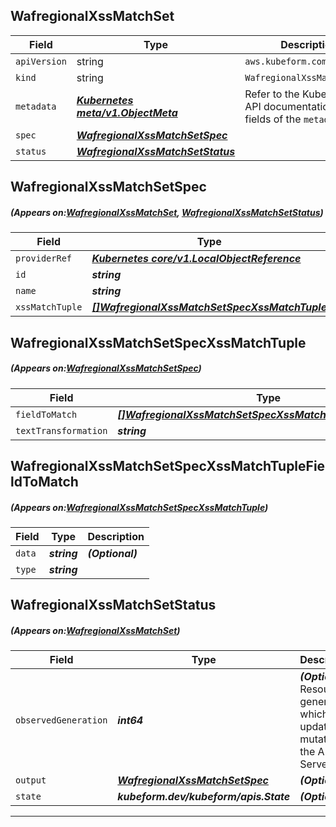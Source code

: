 ## WafregionalXssMatchSet
| Field | Type | Description |
| ------ | ----- | ----------- |
| `apiVersion` | string | `aws.kubeform.com/v1alpha1` |
|    `kind` | string | `WafregionalXssMatchSet` |
| `metadata` | ***[Kubernetes meta/v1.ObjectMeta](https://kubernetes.io/docs/reference/generated/kubernetes-api/v1.13/#objectmeta-v1-meta)***|Refer to the Kubernetes API documentation for the fields of the `metadata` field.|
| `spec` | ***[WafregionalXssMatchSetSpec](#WafregionalXssMatchSetSpec)***||
| `status` | ***[WafregionalXssMatchSetStatus](#WafregionalXssMatchSetStatus)***||
## WafregionalXssMatchSetSpec
##### (Appears on:[WafregionalXssMatchSet](#WafregionalXssMatchSet), [WafregionalXssMatchSetStatus](#WafregionalXssMatchSetStatus))
| Field | Type | Description |
| ------ | ----- | ----------- |
| `providerRef` | ***[Kubernetes core/v1.LocalObjectReference](https://kubernetes.io/docs/reference/generated/kubernetes-api/v1.13/#localobjectreference-v1-core)***||
| `id` | ***string***||
| `name` | ***string***||
| `xssMatchTuple` | ***[[]WafregionalXssMatchSetSpecXssMatchTuple](#WafregionalXssMatchSetSpecXssMatchTuple)***| ***(Optional)*** |
## WafregionalXssMatchSetSpecXssMatchTuple
##### (Appears on:[WafregionalXssMatchSetSpec](#WafregionalXssMatchSetSpec))
| Field | Type | Description |
| ------ | ----- | ----------- |
| `fieldToMatch` | ***[[]WafregionalXssMatchSetSpecXssMatchTupleFieldToMatch](#WafregionalXssMatchSetSpecXssMatchTupleFieldToMatch)***||
| `textTransformation` | ***string***||
## WafregionalXssMatchSetSpecXssMatchTupleFieldToMatch
##### (Appears on:[WafregionalXssMatchSetSpecXssMatchTuple](#WafregionalXssMatchSetSpecXssMatchTuple))
| Field | Type | Description |
| ------ | ----- | ----------- |
| `data` | ***string***| ***(Optional)*** |
| `type` | ***string***||
## WafregionalXssMatchSetStatus
##### (Appears on:[WafregionalXssMatchSet](#WafregionalXssMatchSet))
| Field | Type | Description |
| ------ | ----- | ----------- |
| `observedGeneration` | ***int64***| ***(Optional)*** Resource generation, which is updated on mutation by the API Server.|
| `output` | ***[WafregionalXssMatchSetSpec](#WafregionalXssMatchSetSpec)***| ***(Optional)*** |
| `state` | ***kubeform.dev/kubeform/apis.State***| ***(Optional)*** |
---
